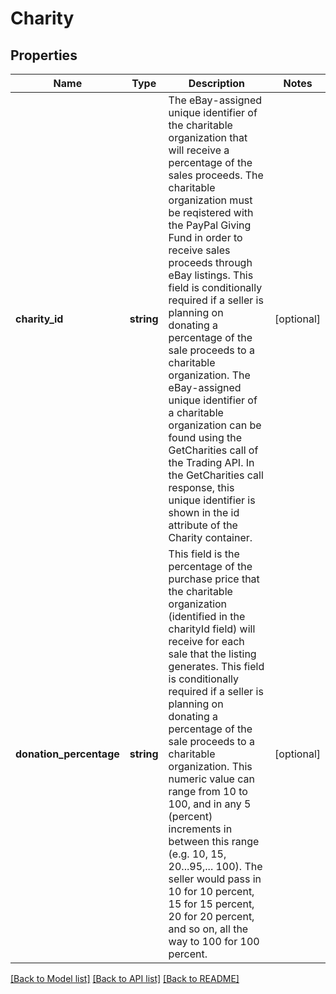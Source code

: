 # Charity

## Properties
Name | Type | Description | Notes
------------ | ------------- | ------------- | -------------
**charity_id** | **string** | The eBay-assigned unique identifier of the charitable organization that will receive a percentage of the sales proceeds. The charitable organization must be reqistered with the PayPal Giving Fund in order to receive sales proceeds through eBay listings. This field is conditionally required if a seller is planning on donating a percentage of the sale proceeds to a charitable organization. The eBay-assigned unique identifier of a charitable organization can be found using the GetCharities call of the Trading API. In the GetCharities call response, this unique identifier is shown in the id attribute of the Charity container. | [optional] 
**donation_percentage** | **string** | This field is the percentage of the purchase price that the charitable organization (identified in the charityId field) will receive for each sale that the listing generates. This field is conditionally required if a seller is planning on donating a percentage of the sale proceeds to a charitable organization. This numeric value can range from 10 to 100, and in any 5 (percent) increments in between this range (e.g. 10, 15, 20...95,... 100). The seller would pass in 10 for 10 percent, 15 for 15 percent, 20 for 20 percent, and so on, all the way to 100 for 100 percent. | [optional] 

[[Back to Model list]](../README.md#documentation-for-models) [[Back to API list]](../README.md#documentation-for-api-endpoints) [[Back to README]](../README.md)


